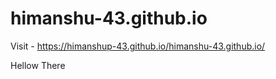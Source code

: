 # himanshu-43.github.io

Visit - https://himanshup-43.github.io/himanshu-43.github.io/ 

Hellow There
